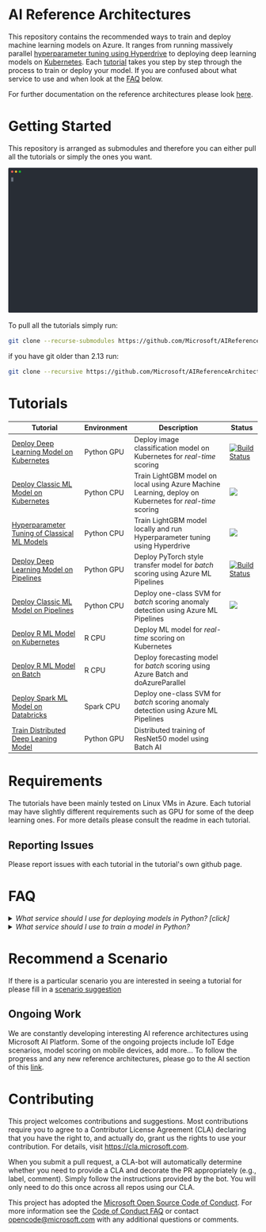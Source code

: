 # AI Reference Architectures
This repository contains the recommended ways to train and deploy machine learning models on Azure. It ranges from running massively parallel [hyperparameter tuning using Hyperdrive](https://github.com/Microsoft/MLHyperparameterTuning) to deploying deep learning models on [Kubernetes](https://github.com/Microsoft/AKSDeploymentTutorialAML). Each [tutorial](#tutorials) takes you step by step through the process to train or deploy your model. If you are confused about what service to use and when look at the [FAQ](#faq) below.  

For further documentation on the reference architectures please look [here](https://docs.microsoft.com/en-us/azure/architecture/reference-architectures/).

# Getting Started
This repository is arranged as submodules and therefore you can either pull all the tutorials or simply the ones you want. 

<p align="center">
  <img width="800" src="./images/demo.svg">
</p>

To pull all the tutorials simply run:

```bash
git clone --recurse-submodules https://github.com/Microsoft/AIReferenceArchitectures.git
```

if you have git older than 2.13 run:

```bash
git clone --recursive https://github.com/Microsoft/AIReferenceArchitectures.git
```

# Tutorials <a name="tutorials"></a>
| Tutorial                                     | Environment | Description                                                                       | Status                                                                                                                                                                                                                                                                                                              |
|----------------------------------------------|-------------|-----------------------------------------------------------------------------------|---------------------------------------------------------------------------------------------------------------------------------------------------------------------------------------------------------------------------------------------------------------------------------------------------------------------|
| [Deploy Deep Learning Model on Kubernetes](https://github.com/Microsoft/AKSDeploymentTutorialAML)    				   | Python GPU  | Deploy image classification model on Kubernetes for _real-time_ scoring             | [![Build Status](https://dev.azure.com/customai/AKSDeploymentTutorialAML/_apis/build/status/Microsoft.AKSDeploymentTutorialAML?branchName=master)](https://dev.azure.com/customai/AKSDeploymentTutorialAML/_build/latest?definitionId=11&branchName=master)                                                         |
| [Deploy Classic ML Model on Kubernetes](https://github.com/Microsoft/MLAKSDeployAML)       						   | Python CPU  | Train LightGBM model on local using Azure Machine Learning, deploy on Kubernetes for _real-time_ scoring                         | ![](https://dev.azure.com/customai/MLAKSDeployAMLPipeline/_apis/build/status/Microsoft.MLAKSDeployAML?branchName=master)                                                                                                                                                                                            |
| [Hyperparameter Tuning of Classical ML Models](https://github.com/Microsoft/MLHyperparameterTuning) 				   | Python CPU  | Train LightGBM model locally and run Hyperparameter tuning using Hyperdrive                            | ![](https://dev.azure.com/customai/MLHyperparameterTuningPipeline/_apis/build/status/Microsoft.MLHyperparameterTuning?branchName=master)                                                                                                                                                                            |
| [Deploy Deep Learning Model on Pipelines](https://github.com/Azure/Batch-Scoring-Deep-Learning-Models-With-AML)      | Python GPU  | Deploy PyTorch style transfer model for _batch_ scoring using Azure ML Pipelines            | [![Build Status](https://dev.azure.com/customai/BatchScoringDeepLearningModelsWithAMLPipeline/_apis/build/status/Azure.Batch-Scoring-Deep-Learning-Models-With-AML?branchName=master)](https://dev.azure.com/customai/BatchScoringDeepLearningModelsWithAMLPipeline/_build/latest?definitionId=9&branchName=master) |
| [Deploy Classic ML Model on Pipelines](https://github.com/Microsoft/AMLBatchScoringPipeline)         				   | Python CPU  | Deploy one-class SVM for _batch_ scoring anomaly detection using Azure ML Pipelines | ![](https://dev.azure.com/customai/AMLBatchScoringPipeline/_apis/build/status/Microsoft.AMLBatchScoringPipeline?branchName=master)                                                                                                                                                                                  |
| [Deploy R ML Model on Kubernetes](https://github.com/Azure/RealtimeRDeployment)         							   | R CPU       | Deploy ML model for _real-time_ scoring on Kubernetes |  |
| [Deploy R ML Model on Batch](https://github.com/Azure/RBatchScoring)         										   | R CPU       | Deploy forecasting model for _batch_ scoring using Azure Batch and doAzureParallel |  | 
| [Deploy Spark ML Model on Databricks](https://github.com/Azure/BatchSparkScoringPredictiveMaintenance)         	   | Spark CPU   | Deploy one-class SVM for _batch_ scoring anomaly detection using Azure ML Pipelines |                                                                                                                                                                                 |
| [Train Distributed Deep Leaning Model](https://github.com/Azure/DistributedDeepLearning/)         				   | Python GPU  | Distributed training of ResNet50 model using Batch AI |                                                                                                                                                                                  |

# Requirements
The tutorials have been mainly tested on Linux VMs in Azure. Each tutorial may have slightly different requirements such as GPU for some of the deep learning ones. For more details please consult the readme in each tutorial.

## Reporting Issues
Please report issues with each tutorial in the tutorial's own github page.


# FAQ <a name="faq"></a> 
<details>
<summary><em>What service should I use for deploying models in Python? [click] </em></summary>
<p align="center">
  <img width="800" src="images/decision_python_scoring.png">
</p>

When deploying ML models in Python there are two core questions. The first is will it be real time and whether the model is a deep learning model. For deploying deep learning models that require real time we recommend Azure Kubernetes Services (AKS) with GPUs. For a tutorial on how to do that look at [AKS w/GPU](https://github.com/Microsoft/AKSDeploymentTutorialAML). For deploying deep learning models for batch scoring we recommend using AzureML pipelines with GPUs, for a tutorial on how to do that look [AzureML Pipelines w/GPU](https://github.com/Azure/Batch-Scoring-Deep-Learning-Models-With-AML). For non deep learning models we recommend you use the same services but without GPUs. For a tutorial on deploying classical ML models for real time scoring look [AKS](https://github.com/Microsoft/MLAKSDeployAML) and for batch scoring [AzureML Pipelines](https://github.com/Microsoft/AMLBatchScoringPipeline)

</details>

<details>
<summary><em>What service should I use to train a model in Python? </em></summary>
<p align="center">
  <img width="800" src="images/python_training_diag.png">
</p>

There are many options for training ML models in Python on Azure. The most straight forward way is to train your model on a [DSVM](https://azure.microsoft.com/en-us/services/virtual-machines/data-science-virtual-machines/). You can either do this in local model straight on the VM or through attaching it in AzureML as a compute target. If you want to have AzureML manage the compute for you and scale it up and down based on whether jobs are waiting in the queue then you should AzureML Compute. 

Now if you are going to run multiple jobs for hyperparameter tuning or other purposes then we would recommend using [Hyperdrive](https://docs.microsoft.com/en-us/azure/machine-learning/service/how-to-tune-hyperparameters), [Azure automated ML](https://docs.microsoft.com/en-us/azure/machine-learning/service/concept-automated-ml) or AzureML Compute dependent on your requirements.
For a tutorial on how to use Hyperdrive go [here](https://github.com/Microsoft/MLHyperparameterTuning).

</details>

# Recommend a Scenario
If there is a particular scenario you are interested in seeing a tutorial for please fill in a [scenario suggestion](https://github.com/Microsoft/AIReferenceArchitectures/issues/new?assignees=&labels=&template=scenario_request.md&title=%5BSCENARIO%5D)

## Ongoing Work
We are constantly developing interesting AI reference architectures using Microsoft AI Platform. Some of the ongoing projects include IoT Edge scenarios, model scoring on mobile devices, add more... To follow the progress and any new reference architectures, please go to the AI section of this [link](https://docs.microsoft.com/en-us/azure/architecture/reference-architectures/).

# Contributing

This project welcomes contributions and suggestions.  Most contributions require you to agree to a
Contributor License Agreement (CLA) declaring that you have the right to, and actually do, grant us
the rights to use your contribution. For details, visit https://cla.microsoft.com.

When you submit a pull request, a CLA-bot will automatically determine whether you need to provide
a CLA and decorate the PR appropriately (e.g., label, comment). Simply follow the instructions
provided by the bot. You will only need to do this once across all repos using our CLA.

This project has adopted the [Microsoft Open Source Code of Conduct](https://opensource.microsoft.com/codeofconduct/).
For more information see the [Code of Conduct FAQ](https://opensource.microsoft.com/codeofconduct/faq/) or
contact [opencode@microsoft.com](mailto:opencode@microsoft.com) with any additional questions or comments.

